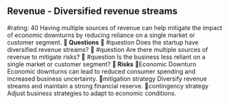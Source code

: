 

## Revenue - Diversified revenue streams
#rating: 40
Having multiple sources of revenue can help mitigate the impact of economic downturns by reducing reliance on a single market or customer segment.
**💭 Questions**
💭 #question Does the startup have diversified revenue streams?
 💭 #question Are there multiple sources of revenue to mitigate risks?
 💭 #question Is the business less reliant on a single market or customer segment?
**🚨 Risks**
🚨Economic Downturn
Economic downturns can lead to reduced consumer spending and increased business uncertainty.
🚨mitigation strategy
Diversify revenue streams and maintain a strong financial reserve.
🚨contingency strategy
Adjust business strategies to adapt to economic conditions.




